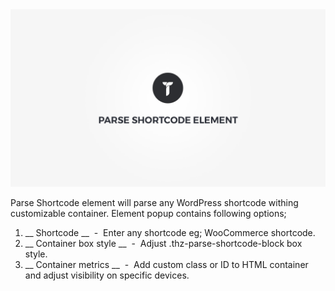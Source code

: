 <div class="thz-doc-image max">
<a class="thz-lightbox mfp-iframe" href="https://www.youtube.com/watch?v=c3kJEtE_zCo" data-mfp-title="Creatus WordPress Theme Parse Shortcode Element" data-modal-size="large">
	<img src="../../docs-media/splash-parse-shortcode-element.jpg" alt="Creatus WordPress Theme Parse Shortcode Element" />
</a>
</div>

Parse Shortcode element will parse any WordPress shortcode withing customizable container. Element popup contains following options;

1. __ Shortcode __ &nbsp;-&nbsp; Enter any shortcode eg; WooCommerce shortcode.
1. __ Container box style __ &nbsp;-&nbsp; Adjust .thz-parse-shortcode-block box style.
1. __ Container metrics __ &nbsp;-&nbsp; Add custom class or ID to HTML container and adjust visibility on specific devices.